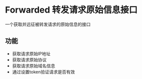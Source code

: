 # Forwarded 转发请求原始信息接口
一个获取并远征被转发请求的原始信息的接口

## 功能
* 获取请求原始IP地址
* 获取请求原始协议
* 获取请求原始域名信息
* 通过设置token验证请求是否有效